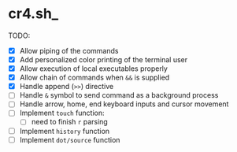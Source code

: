 # cr4.sh_

TODO:

- [x] Allow piping of the commands
- [x] Add personalized color printing of the terminal user
- [x] Allow execution of local executables properly
- [x] Allow chain of commands when `&&` is supplied
- [x] Handle append (`>>`) directive
- [ ] Handle `&` symbol to send command as a background process
- [ ] Handle arrow, home, end keyboard inputs and cursor movement
- [ ] Implement `touch` function:
    - [ ] need to finish `r` parsing
- [ ] Implement `history` function
- [ ] Implement `dot/source` function